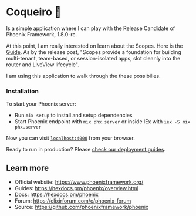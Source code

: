 # Coqueiro 🌴

Is a simple application where I can play with the Release Candidate of Phoenix Framework, 1.8.0-rc.

At this point, I am really interested on learn about the Scopes. Here is the [Guide](https://hexdocs.pm/phoenix/1.8.0-rc.0/Phoenix.Scope.html). As by the release post, "Scopes provide a foundation for building multi-tenant, team-based, or session-isolated apps, slot cleanly into the router and LiveView lifecycle".

I am using this application to walk through the these possibilies.

### Installation

To start your Phoenix server:

* Run `mix setup` to install and setup dependencies
* Start Phoenix endpoint with `mix phx.server` or inside IEx with `iex -S mix phx.server`

Now you can visit [`localhost:4000`](http://localhost:4000) from your browser.

Ready to run in production? Please [check our deployment guides](https://hexdocs.pm/phoenix/deployment.html).

## Learn more

* Official website: https://www.phoenixframework.org/
* Guides: https://hexdocs.pm/phoenix/overview.html
* Docs: https://hexdocs.pm/phoenix
* Forum: https://elixirforum.com/c/phoenix-forum
* Source: https://github.com/phoenixframework/phoenix
